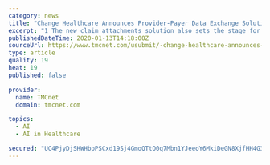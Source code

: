 ```yaml
---
category: news
title: "Change Healthcare Announces Provider-Payer Data Exchange Solution"
excerpt: "1 The new claim attachments solution also sets the stage for new uses of Artificial Intelligence (AI) technology. Change Healthcare is already applying AI to automate medical documentation review for Risk Adjustment and Payment Integrity use cases. While it often takes 40 minutes or longer for humans to review a medical record for coding ..."
publishedDateTime: 2020-01-13T14:18:00Z
sourceUrl: https://www.tmcnet.com/usubmit/-change-healthcare-announces-provider-payer-data-exchange-solution-/2020/01/13/9080371.htm
type: article
quality: 19
heat: 19
published: false

provider:
  name: TMCnet
  domain: tmcnet.com

topics:
  - AI
  - AI in Healthcare

secured: "UC4PjyDjSHWHbpPSCxd19Sj4GmoQTtO0q7Mbn1YJeeoY6MkiDeGN8XjfHH4G3WfDv6mdYEYWUfcT5oJi99TfBz8QXAfGMXnrJus2dOE88GiAY7+5uNcEzK/EQg2u76stwaeqlxp8dutg19HfFD8WOtvv9OAyBEbDPAbH16MDa1zXPWz/+kNItm+scATbsNbw7Ac8Ds3PIbSeUWmR0Q+O5DJ8iRTkokCDByeL8CwpDKkLoIa1scXq9BmNMXeQujptMFVG2qe4v6eNW6+9sZA0dQ==;4RDtmNvBG/2X6nJ2slILiQ=="
---
```


